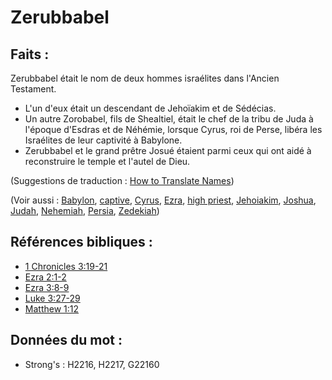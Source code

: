 # Zerubbabel

## Faits :

Zerubbabel était le nom de deux hommes israélites dans l'Ancien Testament.

* L'un d'eux était un descendant de Jehoïakim et de Sédécias.
* Un autre Zorobabel, fils de Shealtiel, était le chef de la tribu de Juda à l'époque d'Esdras et de Néhémie, lorsque Cyrus, roi de Perse, libéra les Israélites de leur captivité à Babylone.
* Zerubbabel et le grand prêtre Josué étaient parmi ceux qui ont aidé à reconstruire le temple et l'autel de Dieu.

(Suggestions de traduction : [How to Translate Names](rc://en/ta/man/translate/translate-names))

(Voir aussi : [Babylon](../names/babylon.md), [captive](../other/captive.md), [Cyrus](../names/cyrus.md), [Ezra](../names/ezra.md), [high priest](../kt/highpriest.md), [Jehoiakim](../names/jehoiakim.md), [Joshua](../names/joshua.md), [Judah](../names/judah.md), [Nehemiah](../names/nehemiah.md), [Persia](../names/persia.md), [Zedekiah](../names/zedekiah.md))

## Références bibliques :

* [1 Chronicles 3:19-21](rc://en/tn/help/1ch/03/19)
* [Ezra 2:1-2](rc://en/tn/help/ezr/02/01)
* [Ezra 3:8-9](rc://en/tn/help/ezr/03/08)
* [Luke 3:27-29](rc://en/tn/help/luk/03/27)
* [Matthew 1:12](rc://en/tn/help/mat/01/12)

## Données du mot :

* Strong's : H2216, H2217, G22160
